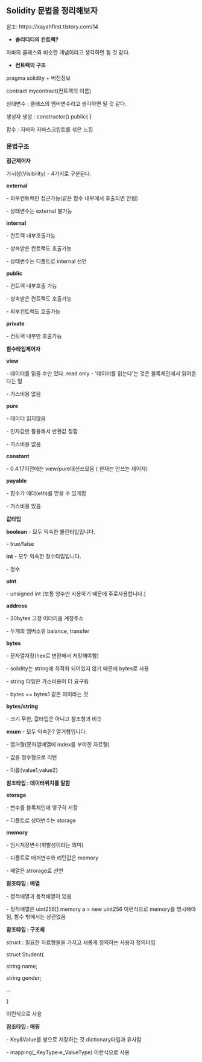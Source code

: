 
## Solidity 문법을 정리해보자

<p>참조: https://xayahfirst.tistory.com/14 </p>

-  **솔리디티의 컨트랙?**

자바의 클래스와 비슷한 개념이라고 생각하면 될 것 같다.



- **컨트랙의 구조**

pragma solidity + 버전정보

contract mycontract(컨트랙의 이름)

상태변수 : 클래스의 멤버변수라고 생각하면 될 것 같다.

생성자 생성 : constructor() public{ }

함수 : 자바와 자바스크립트를 섞은 느낌



### **문법구조**



**접근제어자**

가시성(Visibility) - 4가지로 구분된다.

**external**

 \- 외부컨트랙만 접근가능(같은 함수 내부에서 호출되면 안됨)

 \- 상태변수는 external 불가능

**internal**

 \- 컨트랙 내부호출가능

 \- 상속받은 컨트랙도 호출가능

 \- 상태변수는 디폴트로 internal 선언

**public**

 \- 컨트랙 내부호출 가능

 \- 상속받은 컨트랙도 호출가능

 \- 외부컨트랙도 호출가능

**private**

 \- 컨트랙 내부만 호출가능



**함수타입제어자**

**view**

 \- 데이터를 읽을 수만 있다. read only - '데이터를 읽는다'는 것은 블록체인에서 읽어온다는 말

 \- 가스비용 없음

**pure**

 \- 데이터 읽지않음

 \- 인자값만 활용해서 반환값 정함

 \- 가스비용 없음

**constant**

 \- 0.4.17이전에는 view/pure대신쓰였음 ( 현재는 안쓰는 제어자)

**payable**

 \- 함수가 에더(eth)를 받을 수 있게함

 \- 가스비용 있음



**값타입**

**boolean** - 모두 익숙한 불린타입입니다.

 \- true/false

**int** - 모두 익숙한 정수타입입니다.

 \- 정수

**uint** 

 \- unsigned int (보통 양수만 사용하기 때문에 주로사용합니다.)

**address**

 \- 20bytes 고정 이더리움 계정주소

 \- 두개의 멤버소유 balance, transfer

**bytes**

 \- 문자열저장(hex로 변환해서 저장해야함)

 \- solidity는 string에 최적화 되어있지 않기 때문에 bytes로 사용

 \- string 타입은 가스비용이 더 요구됨

 \- bytes == bytes1 같은 의미라는 것

**bytes/string**

 \- 크기 무한, 값타입은 아니고 참조형과 비슷

**enum** - 모두 익숙한? 열거형입니다.

 \- 열거형(문자열배열에 index를 부여한 자료형)

 \- 값을 정수형으로 리턴

 \- 이름{value1,value2}



**참조타입 : 데이터위치를 말함**

**storage**

 \- 변수를 블록체인에 영구히 저장

 \- 디폴트로 상태변수는 storage

**memory**

 \- 임시저장변수(휘발성이라는 의미)

 \- 디폴트로 매개변수와 리턴값은 memory

 \- 배열은 strorage로 선언



**참조타입 : 배열**

 \- 정적배열과 동적배열이 있음

 \- 정적배열은 uint256[] memory a = new uint256[](5) 이런식으로 memory를 명시해야됨, 함수 밖에서는 상관없음



**참조타입 : 구조체**

struct : 필요한 자료형들을 가지고 새롭게 정의하는 사용자 정의타입

struct Student{

string name;

string gender;

...

}

이런식으로 사용



**참조타입 : 매핑**

 \- Key&Value를 쌍으로 저장하는 것 dictionary타입과 유사함

 \- mapping(_KeyType=>_ValueType) 이런식으로 사용


